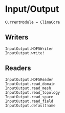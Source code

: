 # Input/Output

```@meta
CurrentModule = ClimaCore
```

## Writers

```@docs
InputOutput.HDF5Writer
InputOutput.write!
```

## Readers

```@docs
InputOutput.HDF5Reader
InputOutput.read_domain
InputOutput.read_mesh
InputOutput.read_topology
InputOutput.read_space
InputOutput.read_field
InputOutput.defaultname
```
